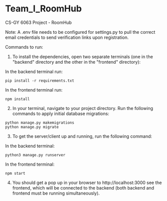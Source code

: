 # Team_I_RoomHub
CS-GY 6063 Project - RoomHub

Note: A .env file needs to be configured for settings.py to pull the correct email credentials to send verification links upon registration.

Commands to run:

1. To install the dependencies, open two separate terminals (one in the "backend" directory and the other in the "frontend" directory):

In the backend terminal run:
```
pip install -r requirements.txt
```
In the frontend terminal run:
```
npm install
```


2. In your terminal, navigate to your project directory. Run the following commands to apply initial database migrations:
```
python manage.py makemigrations
python manage.py migrate
```

3. To get the server/client up and running, run the following command:

In the backend terminal:
```
python3 manage.py runserver
```

In the frontend terminal:
```
npm start
```
4. You should get a pop up in your browser to http://localhost:3000 see the frontend, which will be connected to the backend (both backend and frontend must be running simultaneously).

